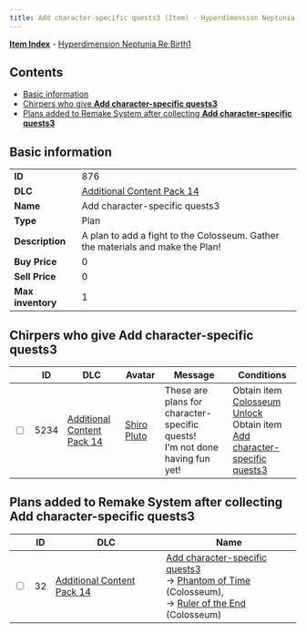 ```yaml
---
title: Add character-specific quests3 (Item) - Hyperdimension Neptunia Re;Birth1
---
```


[**Item Index**](/neptunia/rb1/item/index.html) - [Hyperdimension Neptunia Re;Birth1](/neptunia/rb1)

## Contents

- [Basic information](#basic-information)
- [Chirpers who give **Add character-specific quests3**](#chirpers-who-give-add-character-specific-quests3)
- [Plans added to Remake System after collecting **Add character-specific quests3**](#plans-added-to-remake-system-after-collecting-add-character-specific-quests3)

## Basic information

|   |   |
| -- | -- |
| **ID** | 876 |
| **DLC** | [Additional Content Pack 14](/neptunia/rb1/dlc/23-pack14.html) |
| **Name** | Add character-specific quests3 |
| **Type** | Plan |
| **Description** | A plan to add a fight to the Colosseum. Gather the materials and make the Plan! |
| **Buy Price** | 0 |
| **Sell Price** | 0 |
| **Max inventory** | 1 |


## Chirpers who give **Add character-specific quests3**

|    | ID | DLC | Avatar | Message | Conditions |
| -- | -- | --- | ------ | ------- | ---------- |
| <input type="checkbox" id="rb1-chirper-event-23-5234" class="trackbox" /> | 5234 | [Additional Content Pack 14](/neptunia/rb1/dlc/23-pack14.html) | [Shiro Pluto](/neptunia/rb1/undefined/1-254-shiro-pluto.html) | These are plans for  character-specific quests!<br />I'm not done having fun yet! | Obtain item [Colosseum Unlock](/neptunia/rb1/item/1-683-colosseum-unlock.html)<br />Obtain item [Add character-specific quests3](/neptunia/rb1/item/23-876-add-character-specific-quests3.html) |


## Plans added to Remake System after collecting **Add character-specific quests3**

|    | ID | DLC | Name |
| -- | -- | --- | ---- |
| <input type="checkbox" id="rb1-remake-23-32" class="trackbox" /> | 32 | [Additional Content Pack 14](/neptunia/rb1/dlc/23-pack14.html) | [Add character-specific quests3](/neptunia/rb1/remake/23-32-add-character-specific-quests3.html)<br /> → [Phantom of Time](/neptunia/rb1/quest/1-2031-phantom-of-time.html) (Colosseum),<br /> → [Ruler of the End](/neptunia/rb1/quest/1-2032-ruler-of-the-end.html) (Colosseum) |
